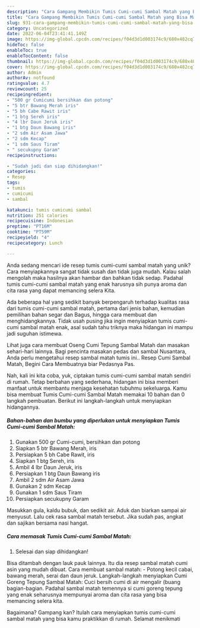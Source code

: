 ```yaml
---
description: "Cara Gampang Membikin Tumis Cumi-cumi Sambal Matah yang Bisa Manjain Lidah"
title: "Cara Gampang Membikin Tumis Cumi-cumi Sambal Matah yang Bisa Manjain Lidah"
slug: 931-cara-gampang-membikin-tumis-cumi-cumi-sambal-matah-yang-bisa-manjain-lidah
category: Uncategorized
date: 2022-06-04T23:41:41.149Z
image: https://img-global.cpcdn.com/recipes/f04d3d1d003174c9/680x482cq70/tumis-cumi-cumi-sambal-matah-foto-resep-utama.jpg
hideToc: false
enableToc: true
enableTocContent: false
thumbnail: https://img-global.cpcdn.com/recipes/f04d3d1d003174c9/680x482cq70/tumis-cumi-cumi-sambal-matah-foto-resep-utama.jpg
cover: https://img-global.cpcdn.com/recipes/f04d3d1d003174c9/680x482cq70/tumis-cumi-cumi-sambal-matah-foto-resep-utama.jpg
author: Admin
authorAv: notfound
ratingvalue: 4.7
reviewcount: 25
recipeingredient:
- "500 gr Cumicumi bersihkan dan potong"
- "5 btr Bawang Merah iris"
- "5 bh Cabe Rawit iris"
- "1 btg Sereh iris"
- "4 lbr Daun Jeruk iris"
- "1 btg Daun Bawang iris"
- "2 sdm Air Asam Jawa"
- "2 sdm Kecap"
- "1 sdm Saus Tiram"
- " secukupny Garam"
recipeinstructions:

- "Sudah jadi dan siap dihidangkan!"
categories:
- Resep
tags:
- tumis
- cumicumi
- sambal

katakunci: tumis cumicumi sambal 
nutrition: 251 calories
recipecuisine: Indonesian
preptime: "PT16M"
cooktime: "PT59M"
recipeyield: "4"
recipecategory: Lunch

---
```





Anda sedang mencari ide resep tumis cumi-cumi sambal matah yang unik? Cara menyiapkannya sangat tidak susah dan tidak juga mudah. Kalau salah mengolah maka hasilnya akan hambar dan bahkan tidak sedap. Padahal tumis cumi-cumi sambal matah yang enak harusnya sih punya aroma dan cita rasa yang dapat memancing selera Kita.





Ada beberapa hal yang sedikit banyak berpengaruh terhadap kualitas rasa dari tumis cumi-cumi sambal matah, pertama dari jenis bahan, kemudian pemilihan bahan segar dan Bagus, hingga cara membuat dan menghidangkannya. Tidak usah pusing jika ingin menyiapkan tumis cumi-cumi sambal matah enak,      asal sudah tahu triknya maka hidangan ini mampu jadi suguhan istimewa.














Lihat juga cara membuat Oseng Cumi Tepung Sambal Matah dan masakan sehari-hari lainnya. Bagi pencinta masakan pedas dan sambal Nusantara, Anda perlu mengetahui resep sambal matah tumis ini.. Resep Cumi Sambal Matah, Begini Cara Membuatnya biar Pedasnya Pas.






Nah, kali ini kita coba, yuk, ciptakan tumis cumi-cumi sambal matah sendiri di rumah. Tetap berbahan yang sederhana, hidangan ini bisa memberi manfaat untuk membantu menjaga kesehatan tubuhmu sekeluarga. Kamu bisa membuat Tumis Cumi-cumi Sambal Matah memakai 10 bahan dan 0 langkah pembuatan. Berikut ini langkah-langkah untuk menyiapkan hidangannya.

<!--inarticleads1-->

##### Bahan-bahan dan bumbu yang diperlukan untuk menyiapkan Tumis Cumi-cumi Sambal Matah:

1. Gunakan 500 gr Cumi-cumi, bersihkan dan potong
1. Siapkan 5 btr Bawang Merah, iris
1. Persiapkan 5 bh Cabe Rawit, iris
1. Siapkan 1 btg Sereh, iris
1. Ambil 4 lbr Daun Jeruk, iris
1. Persiapkan 1 btg Daun Bawang iris
1. Ambil 2 sdm Air Asam Jawa
1. Gunakan 2 sdm Kecap
1. Gunakan 1 sdm Saus Tiram
1. Persiapkan  secukupny Garam


Masukkan gula, kaldu bubuk, dan sedikit air. Aduk dan biarkan sampai air menyusut. Lalu cek rasa sambal matah tersebut. Jika sudah pas, angkat dan sajikan bersama nasi hangat. 

<!--inarticleads2-->

##### Cara memasak Tumis Cumi-cumi Sambal Matah:


1. Selesai dan siap dihidangkan!

Bisa ditambah dengan lauk pauk lainnya. Itu dia resep sambal matah cumi asin yang mudah dibuat. Cara membuat sambal matah: - Potong kecil cabai, bawang merah, serai dan daun jeruk. Langkah-langkah menyiapkan Cumi Goreng Tepung Sambal Matah: Cuci bersih cumi di air mengalir (buang bagian-bagian. Padahal sambal matah temennya si cumi goreng tepung yang enak seharusnya mempunyai aroma dan cita rasa yang bisa memancing selera kita. 

Bagaimana? Gampang kan? Itulah cara menyiapkan tumis cumi-cumi sambal matah yang bisa kamu praktikkan di rumah. Selamat menikmati
